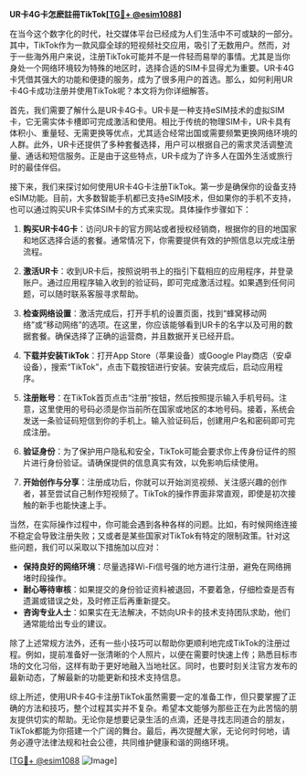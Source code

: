 **UR卡4G卡怎麽註冊TikTok[[TG💪+ @esim1088](https://t.me/s/esim1088)]**

在当今这个数字化的时代，社交媒体平台已经成为人们生活中不可或缺的一部分。其中，TikTok作为一款风靡全球的短视频社交应用，吸引了无数用户。然而，对于一些海外用户来说，注册TikTok可能并不是一件轻而易举的事情。尤其是当你身处一个网络环境较为特殊的地区时，选择合适的SIM卡显得尤为重要。UR卡4G卡凭借其强大的功能和便捷的服务，成为了很多用户的首选。那么，如何利用UR卡4G卡成功注册并使用TikTok呢？本文将为你详细解答。

首先，我们需要了解什么是UR卡4G卡。UR卡是一种支持eSIM技术的虚拟SIM卡，它无需实体卡槽即可完成激活和使用。相比于传统的物理SIM卡，UR卡具有体积小、重量轻、无需更换等优点，尤其适合经常出国或需要频繁更换网络环境的人群。此外，UR卡还提供了多种套餐选择，用户可以根据自己的需求灵活调整流量、通话和短信服务。正是由于这些特点，UR卡成为了许多人在国外生活或旅行时的最佳伴侣。

接下来，我们来探讨如何使用UR卡4G卡注册TikTok。第一步是确保你的设备支持eSIM功能。目前，大多数智能手机都已支持eSIM技术，但如果你的手机不支持，也可以通过购买UR卡实体SIM卡的方式来实现。具体操作步骤如下：

1. **购买UR卡4G卡**：访问UR卡的官方网站或者授权经销商，根据你的目的地国家和地区选择合适的套餐。通常情况下，你需要提供有效的护照信息以完成注册流程。

2. **激活UR卡**：收到UR卡后，按照说明书上的指引下载相应的应用程序，并登录账户。通过应用程序输入收到的验证码，即可完成激活过程。如果遇到任何问题，可以随时联系客服寻求帮助。

3. **检查网络设置**：激活完成后，打开手机的设置页面，找到“蜂窝移动网络”或“移动网络”的选项。在这里，你应该能够看到UR卡的名字以及可用的数据套餐。确保选择了正确的运营商，并且数据开关已经开启。

4. **下载并安装TikTok**：打开App Store（苹果设备）或Google Play商店（安卓设备），搜索“TikTok”，点击下载按钮进行安装。安装完成后，启动应用程序。

5. **注册账号**：在TikTok首页点击“注册”按钮，然后按照提示输入手机号码。注意，这里使用的号码必须是你当前所在国家或地区的本地号码。接着，系统会发送一条验证码短信到你的手机上。输入验证码后，创建用户名和密码即可完成注册。

6. **验证身份**：为了保护用户隐私和安全，TikTok可能会要求你上传身份证件的照片进行身份验证。请确保提供的信息真实有效，以免影响后续使用。

7. **开始创作与分享**：注册成功后，你就可以开始浏览视频、关注感兴趣的创作者，甚至尝试自己制作短视频了。TikTok的操作界面非常直观，即使是初次接触的新手也能快速上手。

当然，在实际操作过程中，你可能会遇到各种各样的问题。比如，有时候网络连接不稳定会导致注册失败；又或者是某些国家对TikTok有特定的限制政策。针对这些问题，我们可以采取以下措施加以应对：

- **保持良好的网络环境**：尽量选择Wi-Fi信号强的地方进行注册，避免在网络拥堵时段操作。
- **耐心等待审核**：如果提交的身份验证资料被退回，不要着急，仔细检查是否有遗漏或错误之处，及时修正后再重新提交。
- **咨询专业人士**：如果实在无法解决，不妨向UR卡的技术支持团队求助，他们通常能给出专业的建议。

除了上述常规方法外，还有一些小技巧可以帮助你更顺利地完成TikTok的注册过程。例如，提前准备好一张清晰的个人照片，以便在需要时快速上传；熟悉目标市场的文化习俗，这样有助于更好地融入当地社区。同时，也要时刻关注官方发布的最新动态，了解最新的功能更新和技术支持信息。

综上所述，使用UR卡4G卡注册TikTok虽然需要一定的准备工作，但只要掌握了正确的方法和技巧，整个过程其实并不复杂。希望本文能够为那些正在为此苦恼的朋友提供切实的帮助。无论你是想要记录生活的点滴，还是寻找志同道合的朋友，TikTok都能为你搭建一个广阔的舞台。最后，再次提醒大家，无论何时何地，请务必遵守法律法规和社会公德，共同维护健康和谐的网络环境。

[[TG💪+ @esim1088](https://t.me/s/esim1088) ![Image](https://i.postimg.cc/4NQfJmqS/Snipaste-2025-05-13-00-14-12.png)]